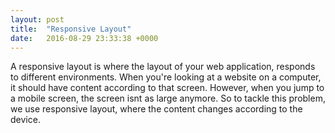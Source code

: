 ```yaml
---
layout: post
title:  "Responsive Layout"
date:   2016-08-29 23:33:38 +0000
---
```



A responsive layout is where the layout of your web application, responds to different environments. When you're looking at a website on a computer, it should have content according to that screen. However, when you jump to a mobile screen, the screen isnt as large anymore. So to tackle this problem, we use responsive layout, where the content changes according to the device. 
